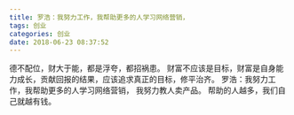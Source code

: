 ```yaml
---
title: 罗浩：我努力工作，我帮助更多的人学习网络营销，
tags: 创业
categories: 创业
date: 2018-06-23 08:37:52
---
```


德不配位，财大于能，都是浮夸，都招祸患。
财富不应该是目标，财富是自身能力成长，贡献回报的结果，应该追求真正的目标，修平治齐。
罗浩：我努力工作，我帮助更多的人学习网络营销，
我努力教人卖产品。
帮助的人越多，我们自己就越有钱。
